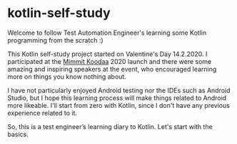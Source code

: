 # kotlin-self-study
Welcome to follow Test Automation Engineer's learning some Kotlin programming from the scratch :)

This Kotlin self-study project started on Valentine's Day 14.2.2020. I participated at the <a href="https://mimmitkoodaa.ohjelmistoebusiness.fi/">Mimmit Koodaa</a> 2020 launch and there were some amazing and inspiring speakers at the event, who encouraged learning more on things you know nothing about.

I have not particularly enjoyed Android testing nor the IDEs such as Android Studio, but I hope this learning process will make things related to Android more likeable. I'll start from zero with Kotlin, since I don't have any previous experience related to it.

So, this is a test engineer’s learning diary to Kotlin. Let's start with the basics.
